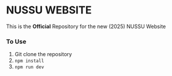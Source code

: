 # NUSSU WEBSITE

This is the **Official** Repository for the new (2025) NUSSU Website

### To Use

1. Git clone the repository
2. `npm install`
3. `npm run dev`